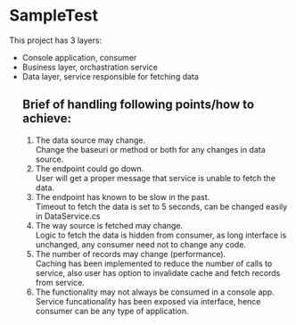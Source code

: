 # SampleTest
This project has 3 layers:
<ul>
<li> Console application, consumer </li>
<li> Business layer, orchastration service </li>
<li> Data layer, service responsible for fetching data</li>

## Brief of handling following points/how to achieve:
<ol>
<li>The data source may change.</li>
    Change the baseuri or method or both for any changes in data source.
<li>The endpoint could go down.</li>
    User will get a proper message that service is unable to fetch the data.
<li>The endpoint has known to be slow in the past.</li>
    Timeout to fetch the data is set to 5 seconds, can be changed easily in DataService.cs
<li>The way source is fetched may change.</li>
    Logic to fetch the data is hidden from consumer, as long interface is unchanged, any consumer need not to change any code.
<li>The number of records may change (performance).</li>
    Caching has been implemented to reduce the number of calls to service, also user has option to invalidate cache and fetch records from service.
<li>The functionality may not always be consumed in a console app.</li>
    Service funcationality has been exposed via interface, hence consumer can be any type of application.
